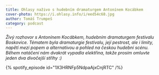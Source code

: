 ```yaml
---
title: Ohlasy naživo s hudebním dramaturgem Antonínem Kocábkem
cover-photo: https://i.ohlasy.info/i/eed54c68.jpg
author: Tomáš Trumpeš
category: podcast
---
```


*Živý rozhovor s Antonínem Kocábkem, hudebním dramaturgem festivalu Boskovice. Tématem byla dramaturgie festivalu, její pestrost, ale i limity, napětí mezi popem a alternativou a pohled na českou hudební scénu. Během natáčení nám dvakrát vypadla elektřina, takže prosím omluvte jeden dva divočejší střihy :)*

{% spotify_episode id="1X3HRNFp5NdpaAjxCnjRTC" /%}